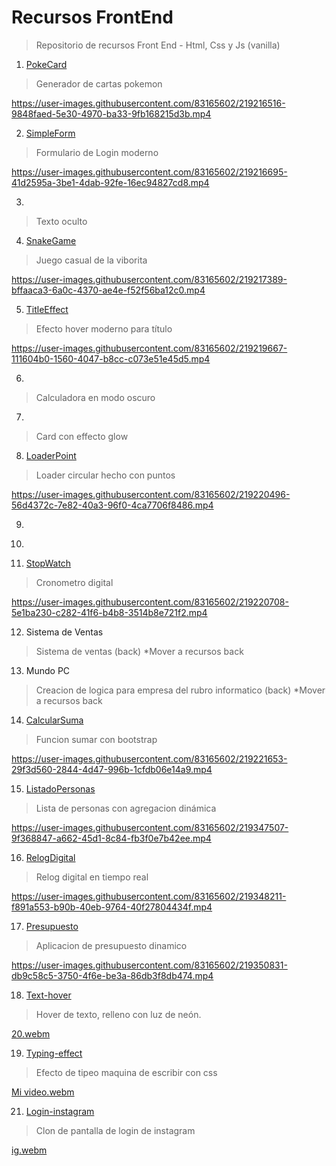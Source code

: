 # Recursos FrontEnd
>Repositorio de recursos Front End - Html, Css y Js (vanilla)

1. [PokeCard](https://mg-pokecard.netlify.app/) 
>Generador de cartas pokemon

https://user-images.githubusercontent.com/83165602/219216516-9848faed-5e30-4970-ba33-9fb168215d3b.mp4


2. [SimpleForm](https://mg-simpleform.netlify.app/)
>Formulario de Login moderno

https://user-images.githubusercontent.com/83165602/219216695-41d2595a-3be1-4dab-92fe-16ec94827cd8.mp4


3.
>Texto oculto

4. [SnakeGame](https://matiasgonzalez1.github.io/snake-game/)
>Juego casual de la viborita

https://user-images.githubusercontent.com/83165602/219217389-bffaaca3-6a0c-4370-ae4e-f52f56ba12c0.mp4

5. [TitleEffect](https://mg-title-effect.netlify.app/)
>Efecto hover moderno para título

https://user-images.githubusercontent.com/83165602/219219667-111604b0-1560-4047-b8cc-c073e51e45d5.mp4

6.
>Calculadora en modo oscuro

7.
> Card con effecto glow

8. [LoaderPoint](https://codepen.io/MatiasGonzalez1/pen/OJwwOdy)
>Loader circular hecho con puntos

https://user-images.githubusercontent.com/83165602/219220496-56d4372c-7e82-40a3-96f0-4ca7706f8486.mp4

9.
>

10.
>

11. [StopWatch](https://mg-stopwatch.netlify.app/)
>Cronometro digital


https://user-images.githubusercontent.com/83165602/219220708-5e1ba230-c282-41f6-b4b8-3514b8e721f2.mp4


12. Sistema de Ventas
> Sistema de ventas (back) *Mover a recursos back

13. Mundo PC
>Creacion de logica para empresa del rubro informatico (back) *Mover a recursos back

14. [CalcularSuma](https://mg-calcularsuma.netlify.app/)
>Funcion sumar con bootstrap

https://user-images.githubusercontent.com/83165602/219221653-29f3d560-2844-4d47-996b-1cfdb06e14a9.mp4


15. [ListadoPersonas](https://mg-listadopersonas.netlify.app/)
>Lista de personas con agregacion dinámica


https://user-images.githubusercontent.com/83165602/219347507-9f368847-a662-45d1-8c84-fb3f0e7b42ee.mp4


16. [RelogDigital](https://mg-relogdigital.netlify.app/)
>Relog digital en tiempo real



https://user-images.githubusercontent.com/83165602/219348211-f891a553-b90b-40eb-9764-40f27804434f.mp4



17. [Presupuesto](https://mg-presupuesto.netlify.app/)
>Aplicacion de presupuesto dinamico


https://user-images.githubusercontent.com/83165602/219350831-db9c58c5-3750-4f6e-be3a-86db3f8db474.mp4


18. [Text-hover](https://text-hover.netlify.app/)
>Hover de texto, relleno con luz de neón.

[20.webm](https://user-images.githubusercontent.com/83165602/219356855-2874822b-9025-4b26-82ba-fbfc7fd137b5.webm)


19. [Typing-effect](https://typping-effect.netlify.app/)
>Efecto de tipeo maquina de escribir con css


[Mi video.webm](https://user-images.githubusercontent.com/83165602/219357492-d286884a-02a4-40f8-8c65-b4c53c145bec.webm)

21. [Login-instagram](https://ig-clon.netlify.app/)
>Clon de pantalla de login de instagram

[ig.webm](https://user-images.githubusercontent.com/83165602/219908581-e8f6aa0d-ddc6-4906-964a-97e2f5ca08c3.webm)
